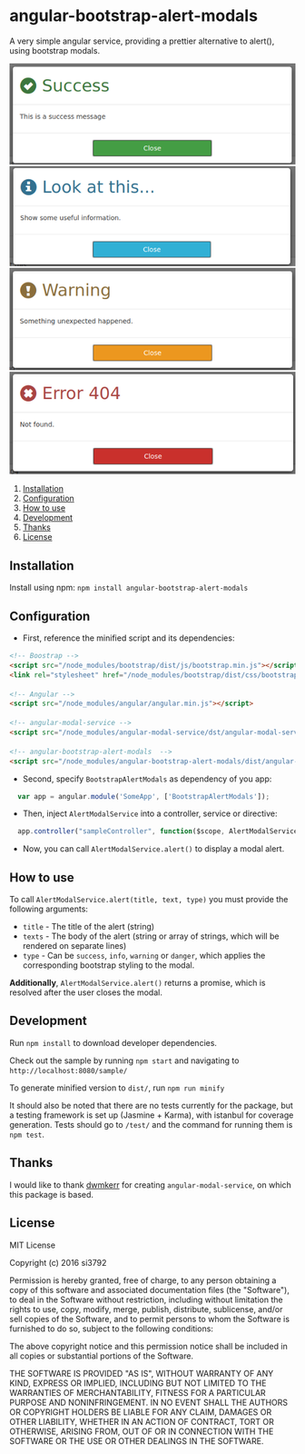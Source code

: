 # angular-bootstrap-alert-modals
A very simple angular service, providing a prettier alternative to alert(), using bootstrap modals.

![Success alert](/sample/success.png)
![Info alert](/sample/info.png)
![Warning alert](/sample/warning.png)
![Danger alert](/sample/danger.png)

1. [Installation](#installation)
2. [Configuration](#configuration)
3. [How to use](#how-to-use)
4. [Development](#development)
5. [Thanks](#thanks)
6. [License](#license)


## Installation

Install using npm:
`npm install angular-bootstrap-alert-modals`

## Configuration

* First, reference the minified script and its dependencies:

```html
<!-- Boostrap -->
<script src="/node_modules/bootstrap/dist/js/bootstrap.min.js"></script>
<link rel="stylesheet" href="/node_modules/bootstrap/dist/css/bootstrap.min.css">

<!-- Angular -->
<script src="/node_modules/angular/angular.min.js"></script>

<!-- angular-modal-service -->
<script src="/node_modules/angular-modal-service/dst/angular-modal-service.min.js"></script>

<!-- angular-bootstrap-alert-modals  -->
<script src="/node_modules/angular-bootstrap-alert-modals/dist/angular-bootstrap-alert-modals.min.js"></script>
```

* Second, specify `BootstrapAlertModals` as dependency of you app:

```javascript
  var app = angular.module('SomeApp', ['BootstrapAlertModals']);
```

* Then, inject `AlertModalService` into a controller, service or directive:

```javascript
  app.controller("sampleController", function($scope, AlertModalService) { ...
```

* Now, you can call `AlertModalService.alert()` to display a modal alert.

## How to use

To call `AlertModalService.alert(title, text, type)` you must provide the following arguments:
* `title` - The title of the alert (string)
* `texts` - The body of the alert (string or array of strings, which will be rendered on separate lines)
* `type` - Can be `success`, `info`, `warning` or `danger`, which applies the corresponding bootstrap styling to the modal.

__Additionally__, `AlertModalService.alert()` returns a promise, which is
resolved after the user closes the modal.

## Development

Run
`npm install`
to download developer dependencies.

Check out the sample by running `npm start` and navigating to
`http://localhost:8080/sample/`

To generate minified version to `dist/`, run
`npm run minify`

It should also be noted that there are no tests currently for the
package, but a testing framework is set up (Jasmine + Karma), with istanbul for coverage generation. Tests should go to `/test/` and the command for running them is `npm test`.

## Thanks

I would like to thank [dwmkerr](https://github.com/dwmkerr) for creating
 `angular-modal-service`, on which this package is based.

## License

MIT License

Copyright (c) 2016 si3792

Permission is hereby granted, free of charge, to any person obtaining a copy
of this software and associated documentation files (the "Software"), to deal
in the Software without restriction, including without limitation the rights
to use, copy, modify, merge, publish, distribute, sublicense, and/or sell
copies of the Software, and to permit persons to whom the Software is
furnished to do so, subject to the following conditions:

The above copyright notice and this permission notice shall be included in all
copies or substantial portions of the Software.

THE SOFTWARE IS PROVIDED "AS IS", WITHOUT WARRANTY OF ANY KIND, EXPRESS OR
IMPLIED, INCLUDING BUT NOT LIMITED TO THE WARRANTIES OF MERCHANTABILITY,
FITNESS FOR A PARTICULAR PURPOSE AND NONINFRINGEMENT. IN NO EVENT SHALL THE
AUTHORS OR COPYRIGHT HOLDERS BE LIABLE FOR ANY CLAIM, DAMAGES OR OTHER
LIABILITY, WHETHER IN AN ACTION OF CONTRACT, TORT OR OTHERWISE, ARISING FROM,
OUT OF OR IN CONNECTION WITH THE SOFTWARE OR THE USE OR OTHER DEALINGS IN THE
SOFTWARE.
